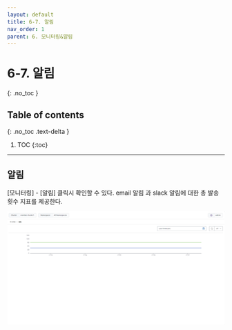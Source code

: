 ```yaml
---
layout: default
title: 6-7. 알림
nav_order: 1
parent: 6. 모니터링&알림
---
```


# 6-7. 알림
{: .no_toc }

## Table of contents
{: .no_toc .text-delta }

1. TOC
{:toc}

---

## 알림
[모니터링] - [알림] 클릭시 확인할 수 있다. email 알림 과 slack 알림에 대한 총 발송 횟수 지표를 제공한다.

![2_alarm.png](/assets/images/monitoring/2_alarm.png)
